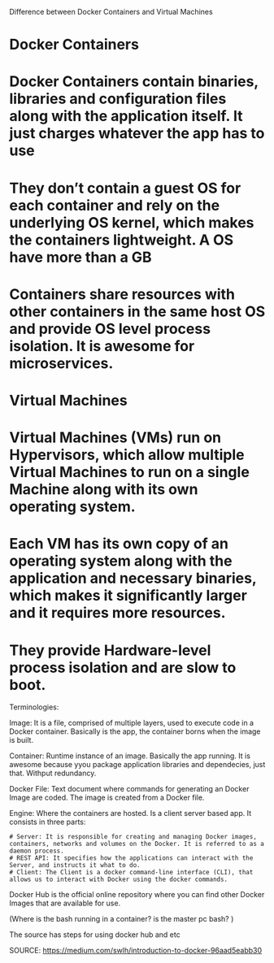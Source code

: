Difference between Docker Containers and Virtual Machines

# Docker Containers

# Docker Containers contain binaries, libraries and configuration files along with the application itself. It just charges whatever the app has to use
# They don’t contain a guest OS for each container and rely on the underlying OS kernel, which makes the containers lightweight. A OS have more than a GB
# Containers share resources with other containers in the same host OS and provide OS level process isolation. It is awesome for microservices.

# Virtual Machines

# Virtual Machines (VMs) run on Hypervisors, which allow multiple Virtual Machines to run on a single Machine along with its own operating system.
# Each VM has its own copy of an operating system along with the application and necessary binaries, which makes it significantly larger and it requires more resources.
# They provide Hardware-level process isolation and are slow to boot.

Terminologies:

Image: It is a file, comprised of multiple layers, used to execute code in a Docker container. Basically is the app, the container borns when the image is built.

Container: Runtime instance of an image. Basically the app running. It is awesome because yyou package application libraries and dependecies, just that. Withput redundancy.

Docker File: Text document where commands for generating an Docker Image are coded. The image is created from a Docker file.

Engine: Where the containers are hosted. Is a client server based app. It consists in three parts:

	# Server: It is responsible for creating and managing Docker images, containers, networks and volumes on the Docker. It is referred to as a daemon process.
	# REST API: It specifies how the applications can interact with the Server, and instructs it what to do.
	# Client: The Client is a docker command-line interface (CLI), that allows us to interact with Docker using the docker commands.

Docker Hub is the official online repository where you can find other Docker Images that are available for use.

(Where is the bash running in a container? is the master pc bash? )

The source has steps for using docker hub and etc

SOURCE: https://medium.com/swlh/introduction-to-docker-96aad5eabb30

